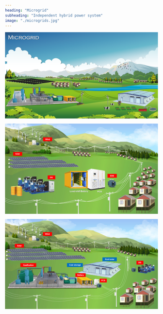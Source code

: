 ```yaml
---
heading: "Microgrid"
subheading: "Independent hybrid power system"
image: "./microgrids.jpg"
---
```

![microgrid](10.png)

![microgrid](microgrid__small.jpg)

![microgrid](microgrid__big.jpg)
